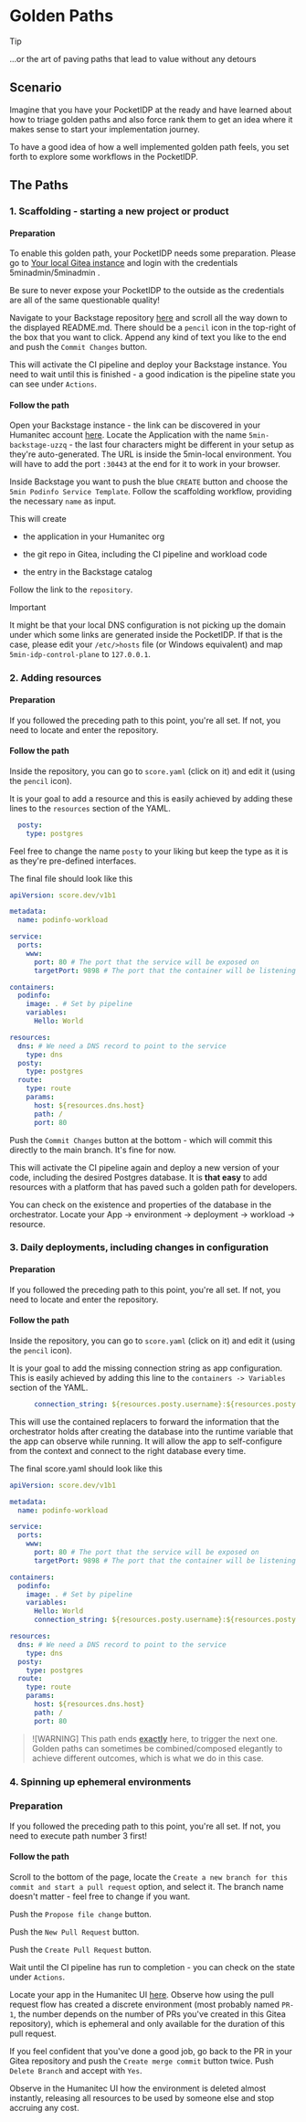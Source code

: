 # Golden Paths

> [!TIP]
> ...or the art of paving paths that lead to value without any detours

## Scenario

Imagine that you have your PocketIDP at the ready and have learned about how to triage golden paths and also force rank them to get an idea where it makes sense to start your implementation journey.

To have a good idea of how a well implemented golden path feels, you set forth to explore some workflows in the PocketIDP.

## The Paths

### 1. Scaffolding - starting a new project or product

#### Preparation

To enable this golden path, your PocketIDP needs some preparation. Please go to [Your local Gitea instance](https://git.localhost:30443) and login with the credentials 5minadmin/5minadmin .

Be sure to never expose your PocketIDP to the outside as the credentials are all of the same questionable quality!

Navigate to your Backstage repository [here](https://git.localhost:30443/5minorg/backstage) and scroll all the way down to the displayed README.md. There should be a `pencil` icon in the top-right of the box that you want to click. Append any kind of text you like to the end and push the `Commit Changes` button.

This will activate the CI pipeline and deploy your Backstage instance. You need to wait until this is finished - a good indication is the pipeline state you can see under `Actions`.

#### Follow the path

Open your Backstage instance - the link can be discovered in your Humanitec account [here](https://app.humanitec.io/). Locate the Application with the name `5min-backstage-uzzq` - the last four characters might be different in your setup as they're auto-generated. The URL is inside the 5min-local environment. You will have to add the port `:30443` at the end for it to work in your browser.

Inside Backstage you want to push the blue `CREATE` button and choose the `5min Podinfo Service Template`. Follow the scaffolding workflow, providing the necessary `name` as input.

This will create

- the application in your Humanitec org

- the git repo in Gitea, including the CI pipeline and workload code

- the entry in the Backstage catalog 

Follow the link to the `repository`.

> [!IMPORTANT]
> It might be that your local DNS configuration is not picking up the domain under which
> some links are generated inside the PocketIDP. If that is the case, please edit your
> `/etc/>hosts` file (or Windows equivalent) and map `5min-idp-control-plane` to `127.0.0.1`.

### 2. Adding resources

#### Preparation

If you followed the preceding path to this point, you're all set. If not, you need to locate and enter the repository.

#### Follow the path

Inside the repository, you can go to `score.yaml` (click on it) and edit it (using the `pencil` icon).

It is your goal to add a resource and this is easily achieved by adding these lines to the `resources` section of the YAML.

```yaml
  posty:
    type: postgres
```

Feel free to change the name `posty` to your liking but keep the type as it is as they're pre-defined interfaces.

The final file should look like this

```yaml
apiVersion: score.dev/v1b1

metadata:
  name: podinfo-workload

service:
  ports:
    www:
      port: 80 # The port that the service will be exposed on
      targetPort: 9898 # The port that the container will be listening on

containers:
  podinfo:
    image: . # Set by pipeline
    variables:
      Hello: World

resources:
  dns: # We need a DNS record to point to the service 
    type: dns
  posty:
    type: postgres
  route:
    type: route
    params:
      host: ${resources.dns.host}
      path: /
      port: 80
```

Push the `Commit Changes` button at the bottom - which will commit this directly to the main branch. It's fine for now.

This will activate the CI pipeline again and deploy a new version of your code, including the desired Postgres database. It is **that easy** to add resources with a platform that has paved such a golden path for developers.

You can check on the existence and properties of the database in the orchestrator. Locate your App &rarr; environment &rarr; deployment &rarr; workload &rarr; resource.

### 3. Daily deployments, including changes in configuration

#### Preparation

If you followed the preceding path to this point, you're all set. If not, you need to locate and enter the repository.

#### Follow the path

Inside the repository, you can go to `score.yaml` (click on it) and edit it (using the `pencil` icon).

It is your goal to add the missing connection string as app configuration. This is easily achieved by adding this line to the `containers -> Variables` section of the YAML.

```yaml
      connection_string: ${resources.posty.username}:${resources.posty.password}@${resources.posty.host}:${resources.posty.port}/${resources.posty.name}
```

This will use the contained replacers to forward the information that the orchestrator holds after creating the database into the runtime variable that the app can observe while running. It will allow the app to self-configure from the context and connect to the right database every time.

The final score.yaml should look like this

```yaml
apiVersion: score.dev/v1b1

metadata:
  name: podinfo-workload

service:
  ports:
    www:
      port: 80 # The port that the service will be exposed on
      targetPort: 9898 # The port that the container will be listening on

containers:
  podinfo:
    image: . # Set by pipeline
    variables:
      Hello: World
      connection_string: ${resources.posty.username}:${resources.posty.password}@${resources.posty.host}:${resources.posty.port}/${resources.posty.name}

resources:
  dns: # We need a DNS record to point to the service 
    type: dns
  posty:
    type: postgres
  route:
    type: route
    params:
      host: ${resources.dns.host}
      path: /
      port: 80
```

> ![WARNING]
> This path ends **<u>exactly</u>** here, to trigger the next one. Golden paths can 
> sometimes be combined/composed elegantly to achieve different outcomes, which is 
> what we do in this case.

### 4. Spinning up ephemeral environments

### Preparation

If you followed the preceding path to this point, you're all set. If not, you need to execute path number 3 first!

#### Follow the path

Scroll to the bottom of the page, locate the `Create a new branch for this commit and start a pull request` option, and select it. The branch name doesn't matter - feel free to change if you want.

Push the `Propose file change` button.

Push the `New Pull Request` button.

Push the `Create Pull Request` button.

Wait until the CI pipeline has run to completion - you can check on the state under `Actions`.

Locate your app in the Humanitec UI [here](https://app.humanitec.io/). Observe how using the pull request flow has created a discrete environment (most probably named `PR-1`, the number depends on the number of PRs you've created in this Gitea repository), which is ephemeral and only available for the duration of this pull request.

If you feel confident that you've done a good job, go back to the PR in your Gitea repository and push the `Create merge commit` button twice. Push `Delete Branch` and accept with `Yes`.

Observe in the Humanitec UI how the environment is deleted almost instantly, releasing all resources to be used by someone else and stop accruing any cost.
